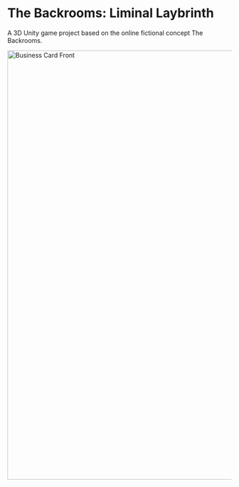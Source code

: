 # The Backrooms: Liminal Laybrinth

A 3D Unity game project based on the online fictional concept The Backrooms.

<img width="963" alt="Business Card Front" src="https://github.com/user-attachments/assets/1adc2977-dc96-479f-88ba-7eb712f71b42" />
